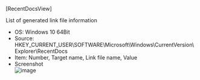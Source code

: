 [RecentDocsView]  

List of generated link file information  
- OS: Windows 10 64Bit
- Source: HKEY_CURRENT_USER\SOFTWARE\Microsoft\Windows\CurrentVersion\Explorer\RecentDocs
- Item: Number, Target name, Link file name, Value
- Screenshot  
![image](https://user-images.githubusercontent.com/69110090/94340609-30b3e380-003e-11eb-93aa-8ce630ac2476.png)

